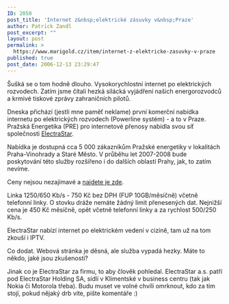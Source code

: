 ```yaml
---
ID: 2050
post_title: 'Internet z&nbsp;elektrické zásuvky v&nbsp;Praze'
author: Patrick Zandl
post_excerpt: ""
layout: post
permalink: >
  https://www.marigold.cz/item/internet-z-elektricke-zasuvky-v-praze
published: true
post_date: 2006-12-13 23:29:47
---
```

<texy>Šušká se o tom hodně dlouho. Vysokorychlostní internet po elektrických rozvodech. Zatím jsme čítali hezká silácká vyjádření našich energorozvodců a krmivé tiskové zprávy zahraničních pilotů. 

Dneska přichází (jestli mne paměť neklame) první komerční nabídka internetu po elektrických rozvodech (Powerline systém) - a to v Praze. Pražská Energetika (PRE) pro internetové přenosy nabídla svou síť společnosti <a href="http://www.electrastar.com/">ElectraStar</a>. 

<!--more-->

Nabídka je dostupná cca 5 000 zákazníkům Pražské energetiky v lokalitách Praha-Vinohrady a Staré Město. V průběhu let 2007-2008 bude poskytování této služby rozšířeno i do dalších oblastí Prahy, jak, to zatím nevíme.

Ceny nejsou nezajímavé a <a href="http://www.electrastar.com/cz/index.php?page=page5cz">najdete je zde</a>.

Linka 1250/650 Kb/s - 750 Kč bez DPH (FUP 10GB/měsíčně) včetně telefonní linky. O stovku dráže nemáte žádný limit přenesených dat. Nejnižší cena je 450 Kč měsíčně, opět včetně telefonní linky a za rychlost 500/250 Kb/s.

ElectraStar nabízí internet po elektrickém vedení v cizině, tam už na tom zkouší i IPTV. 

Co dodat. Webová stránka je děsná, ale služba vypadá hezky. Máte to někdo, jaké jsou zkušenosti?

Jinak co je ElectraStar za firmu, to aby člověk pohledal. ElectraStar a.s. patří pod ElectraStar Holding SA, sídlí v Klimentské v business centru (tak jak Nokia či Motorola třeba). Budu muset ve volné chvíli omrknout, kdo za tím stojí, pokud nějaký drb víte, pište komentáře :)